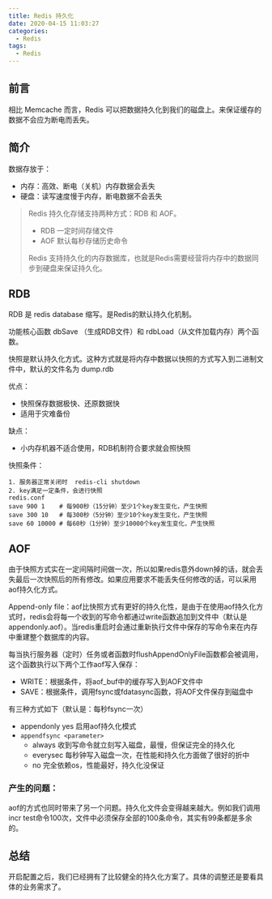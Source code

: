 ```yaml
---
title: Redis 持久化
date: 2020-04-15 11:03:27
categories:
  - Redis
tags:
  - Redis
---
```


## 前言

相比 Memcache 而言，Redis 可以把数据持久化到我们的磁盘上。来保证缓存的数据不会应为断电而丢失。



## 简介

数据存放于：

- 内存：高效、断电（关机）内存数据会丢失
- 硬盘：读写速度慢于内存，断电数据不会丢失

> Redis 持久化存储支持两种方式：RDB 和 AOF。
>
> - RDB 一定时间存储文件
> - AOF 默认每秒存储历史命令
>
> Redis 支持持久化的内存数据库，也就是Redis需要经营将内存中的数据同步到硬盘来保证持久化。

<!-- more -->

## RDB

RDB 是 redis database 缩写。是Redis的默认持久化机制。

功能核心函数 dbSave （生成RDB文件）和 rdbLoad（从文件加载内存）两个函数。

快照是默认持久化方式。这种方式就是将内存中数据以快照的方式写入到二进制文件中，默认的文件名为 dump.rdb



优点：

- 快照保存数据极快、还原数据快
- 适用于灾难备份

缺点：

- 小内存机器不适合使用，RDB机制符合要求就会照快照



快照条件：

```
1. 服务器正常关闭时  redis-cli shutdown
2. key满足一定条件，会进行快照
redis.conf
save 900 1    # 每900秒（15分钟）至少1个key发生变化，产生快照
save 300 10   # 每300秒（5分钟）至少10个key发生变化，产生快照
save 60 10000 # 每60秒（1分钟）至少10000个key发生变化，产生快照
```



## AOF

由于快照方式实在一定间隔时间做一次，所以如果redis意外down掉的话，就会丢失最后一次快照后的所有修改。如果应用要求不能丢失任何修改的话，可以采用aof持久化方式。

Append-only file：aof比快照方式有更好的持久化性，是由于在使用aof持久化方式时，redis会将每一个收到的写命令都通过write函数追加到文件中（默认是appendonly.aof）。当redis重启时会通过重新执行文件中保存的写命令来在内存中重建整个数据库的内容。

每当执行服务器（定时）任务或者函数时flushAppendOnlyFile函数都会被调用，这个函数执行以下两个工作aof写入保存：

- WRITE：根据条件，将aof_buf中的缓存写入到AOF文件中
- SAVE：根据条件，调用fsync或fdatasync函数，将AOF文件保存到磁盘中



有三种方式如下（默认是：每秒fsync一次）

- appendonly yes  启用aof持久化模式
- `appendfsync <parameter>`
  - always 收到写命令就立刻写入磁盘，最慢，但保证完全的持久化
  - everysec 每秒钟写入磁盘一次，在性能和持久化方面做了很好的折中
  - no 完全依赖os，性能最好，持久化没保证



### 产生的问题：

aof的方式也同时带来了另一个问题。持久化文件会变得越来越大。例如我们调用incr test命令100次，文件中必须保存全部的100条命令，其实有99条都是多余的。



## 总结

开启配置之后，我们已经拥有了比较健全的持久化方案了。具体的调整还是要看具体的业务需求了。